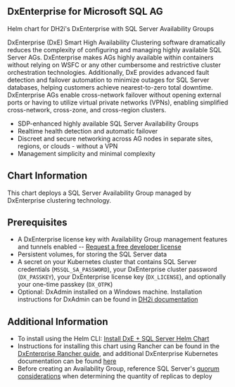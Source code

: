 ## DxEnterprise for Microsoft SQL AG

Helm chart for DH2i's DxEnterprise  with SQL Server Availability Groups

DxEnterprise (DxE) Smart High Availability Clustering software 
dramatically reduces the complexity of configuring and managing highly 
available SQL Server AGs. DxEnterprise makes AGs highly available within 
containers without relying on WSFC or any other cumbersome and 
restrictive cluster orchestration technologies. Additionally, DxE 
provides advanced fault detection and failover automation to minimize 
outages for SQL Server databases, helping customers achieve 
nearest-to-zero total downtime. DxEnterprise AGs enable cross-network 
failover without opening external ports or having to utilize virtual 
private networks (VPNs), enabling simplified cross-network, cross-zone, 
and cross-region clusters.

- SDP-enhanced highly available SQL Server Availability Groups
- Realtime health detection and automatic failover
- Discreet and secure networking across AG nodes in separate sites, 
  regions, or clouds - without a VPN
- Management simplicity and minimal complexity

## Chart Information

This chart deploys a SQL Server Availability Group managed by 
DxEnterprise clustering technology.

## Prerequisites 

- A DxEnterprise license key with Availability Group management features 
  and tunnels enabled -- [Request a free developer license](https://dh2i.com/dxoperator-sql-server-operator-for-kubernetes/)
- Persistent volumes, for storing the SQL Server data
- A secret on your Kubernetes cluster that contains SQL Server 
  credentials (`MSSQL_SA_PASSWORD`), your DxEnterprise cluster password 
  (`DX_PASSKEY`), your DxEnterprise license key (`DX_LICENSE`), and
  optionally your one-time passkey (`DX_OTPK`)
- Optional: DxAdmin installed on a Windows machine. Installation 
  instructions for DxAdmin can be found in [DH2i documentation](https://support.dh2i.com/docs/v22.0/guides/dxenterprise/installation/dxadmin-qsg)

## Additional Information

- To install using the Helm CLI: [Install DxE + SQL Server Helm Chart](https://support.dh2i.com/docs/v23.0/guides/dxenterprise/containers/kubernetes/mssql-ag-helm)
- Instructions for installing this chart using Rancher can be found in the [DxEnterprise Rancher guide](https://support.dh2i.com/docs/v23.0/guides/dxenterprise/containers/kubernetes/mssql-ag-rancher#install-the-helm-chart), and additional DxEnterprise Kubernetes documentation can be found [here](https://support.dh2i.com/docs/v22.0/guides/dxenterprise/containers/kubernetes)
- Before creating an Availability Group, reference SQL Server's [quorum considerations](https://support.dh2i.com/docs/v23.0/kbs/sql_server/availability_groups/quorum-considerations-for-sql-server-availability-groups) when determining the quantity of replicas to deploy
